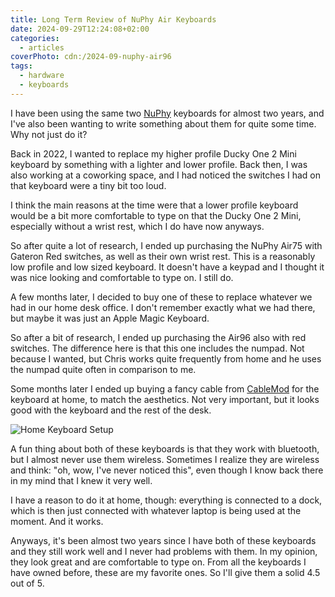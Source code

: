 ```yaml
---
title: Long Term Review of NuPhy Air Keyboards
date: 2024-09-29T12:24:08+02:00
categories:
  - articles
coverPhoto: cdn:/2024-09-nuphy-air96
tags:
  - hardware
  - keyboards
---
```


I have been using the same two [NuPhy](https://nuphy.com/) keyboards for almost two years, and I've also been wanting to write something about them for quite some time. Why not just do it?

<!--more-->

Back in 2022, I wanted to replace my higher profile Ducky One 2 Mini keyboard by something with a lighter and lower profile. Back then, I was also working at a coworking space, and I had noticed the switches I had on that keyboard were a tiny bit too loud.

I think the main reasons at the time were that a lower profile keyboard would be a bit more comfortable to type on that the Ducky One 2 Mini, especially without a wrist rest, which I do have now anyways.

So after quite a lot of research, I ended up purchasing the NuPhy Air75 with Gateron Red switches, as well as their own wrist rest. This is a reasonably low profile and low sized keyboard. It doesn't have a keypad and I thought it was nice looking and comfortable to type on. I still do.

A few months later, I decided to buy one of these to replace whatever we had in our home desk office. I don't remember exactly what we had there, but maybe it was just an Apple Magic Keyboard.

So after a bit of research, I ended up purchasing the Air96 also with red switches. The difference here is that this one includes the numpad. Not because I wanted, but Chris works quite frequently from home and he uses the numpad quite often in comparison to me.

Some months later I ended up buying a fancy cable from [CableMod](https://cablemod.com/) for the keyboard at home, to match the aesthetics. Not very important, but it looks good with the keyboard and the rest of the desk.

![Home Keyboard Setup](cdn:/2024-09-nuphy-air96?class=fw)

A fun thing about both of these keyboards is that they work with bluetooth, but I almost never use them wireless. Sometimes I realize they are wireless and think: "oh, wow, I've never noticed this", even though I know back there in my mind that I knew it very well.

I have a reason to do it at home, though: everything is connected to a dock, which is then just connected with whatever laptop is being used at the moment. And it works.

Anyways, it's been almost two years since I have both of these keyboards and they still work well and I never had problems with them. In my opinion, they look great and are comfortable to type on. From all the keyboards I have owned before, these are my favorite ones. So I'll give them a solid 4.5 out of 5.
